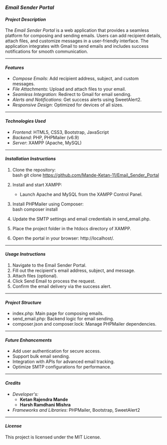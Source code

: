 ### *Email Sender Portal*

#### *Project Description*  
The *Email Sender Portal* is a web application that provides a seamless platform for composing and sending emails. Users can add recipient details, attach files, and customize messages in a user-friendly interface. The application integrates with Gmail to send emails and includes success notifications for smooth communication.

---

#### *Features*  
- *Compose Emails*: Add recipient address, subject, and custom messages.  
- *File Attachments*: Upload and attach files to your email.  
- *Seamless Integration*: Redirect to Gmail for email sending.  
- *Alerts and Notifications*: Get success alerts using SweetAlert2.  
- *Responsive Design*: Optimized for devices of all sizes.  

---

#### *Technologies Used*  
- *Frontend*: HTML5, CSS3, Bootstrap, JavaScript  
- *Backend*: PHP, PHPMailer (v6.9)  
- *Server*: XAMPP (Apache, MySQL)  

---

#### *Installation Instructions*  
1. Clone the repository:  
   bash
   git clone https://github.com/Mande-Ketan-11/Email_Sender_Portal
     
2. Install and start XAMPP:  
   - Launch Apache and MySQL from the XAMPP Control Panel.  
3. Install PHPMailer using Composer:  
   bash
   composer install
     
4. Update the SMTP settings and email credentials in send_email.php.  
5. Place the project folder in the htdocs directory of XAMPP.  
6. Open the portal in your browser: http://localhost/<project-folder>.  

---

#### *Usage Instructions*  
1. Navigate to the Email Sender Portal.  
2. Fill out the recipient's email address, subject, and message.  
3. Attach files (optional).  
4. Click Send Email to process the request.  
5. Confirm the email delivery via the success alert.  

---

#### *Project Structure*  
- index.php: Main page for composing emails.  
- send_email.php: Backend logic for email sending.  
- composer.json and composer.lock: Manage PHPMailer dependencies.  

---

#### *Future Enhancements*  
- Add user authentication for secure access.  
- Support bulk email sending.  
- Integration with APIs for advanced email tracking.  
- Optimize SMTP configurations for performance.  

---

#### *Credits*  
- *Developer's:*
  - **Ketan Rajendra Mande**
  - **Harsh Ramdhani Mishra**
- *Frameworks and Libraries*: PHPMailer, Bootstrap, SweetAlert2  

---

#### *License*  
This project is licensed under the MIT License.
